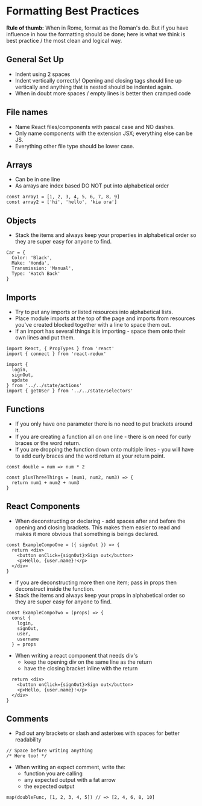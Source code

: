 # Formatting Best Practices

**Rule of thumb:** When in Rome, format as the Roman's do. But if you have influence in how the formatting should be done; here is what we think is best practice / the most clean and logical way. 

## General Set Up

- Indent using 2 spaces
- Indent vertically correctly! Opening and closing tags should line up vertically and anything that is nested should be indented again. 
- When in doubt more spaces / empty lines is better then cramped code

## File names

- Name React files/components with pascal case and NO dashes.
- Only name components with the extension JSX; everything else can be JS.
- Everything other file type should be lower case. 

## Arrays

- Can be in one line
- As arrays are index based DO NOT put into alphabetical order

```
const array1 = [1, 2, 3, 4, 5, 6, 7, 8, 9]
const array2 = ['hi', 'hello', 'kia ora']
```

## Objects

- Stack the items and always keep your properties in alphabetical order so they are super easy for anyone to find. 

```
Car = {
  Color: 'Black',
  Make: 'Honda',
  Transmission: 'Manual',
  Type: 'Hatch Back'
}
```

## Imports

- Try to put any imports or listed resources into alphabetical lists. 
- Place module imports at the top of the page and imports from resources you've created blocked together with a line to space them out. 
- If an import has several things it is importing - space them onto their own lines and put them. 

```
import React, { PropTypes } from 'react'
import { connect } from 'react-redux'

import { 
  login, 
  signOut, 
  update 
} from '../../state/actions'
import { getUser } from '../../state/selectors'
```

## Functions

- If you only have one parameter there is no need to put brackets around it.
- If you are creating a function all on one line - there is on need for curly braces or the word return.
- If you are dropping the function down onto multiple lines - you will have to add curly braces and the word return at your return point.

```
const double = num => num * 2

const plusThreeThings = (num1, num2, num3) => {
  return num1 + num2 + num3
}
```

## React Components

- When deconstructing or declaring - add spaces after and before the opening and closing brackets. This makes them easier to read and makes it more obvious that something is beings declared. 

```
const ExampleCompoOne = ({ signOut }) => {
  return <div>
    <button onClick={signOut}>Sign out</button>
    <p>Hello, {user.name}!</p>
  </div>
}
```

- If you are deconstructing more then one item; pass in props then deconstruct inside the function. 
- Stack the items and always keep your props in alphabetical order so they are super easy for anyone to find. 

```
const ExampleCompoTwo = (props) => {
  const { 
    login, 
    signOut, 
    user, 
    username 
  } = props
```

- When writing a react component that needs div's
    - keep the opening div on the same line as the return
    - have the closing bracket inline with the return

```
  return <div>
    <button onClick={signOut}>Sign out</button>
    <p>Hello, {user.name}!</p>
  </div>
}
```

## Comments

- Pad out any brackets or slash and asterixes with spaces for better readability

```
// Space before writing anything 
/* Here too! */
```

- When writing an expect comment, write the: 
    - function you are calling
    - any expected output with a fat arrow 
    - the expected output

```
map(doubleFunc, [1, 2, 3, 4, 5]) // => [2, 4, 6, 8, 10]
```


